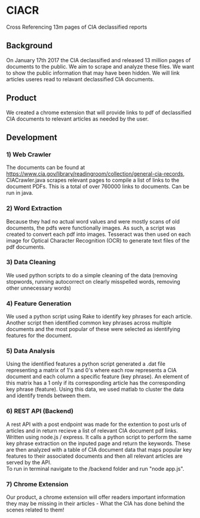 # CIACR
Cross Referencing 13m pages of CIA declassified reports

## Background
  On January 17th 2017 the CIA declassified and released 13 million pages of documents to the public.
We aim to scrape and analyze these files.  We want to show the public information that may have been hidden. We will link articles useres read to relavant declassified CIA documents.

## Product
  We created a chrome extension that will provide links to pdf of declassified CIA documents to relevant articles as needed by the user.
  
## Development

### 1) Web Crawler
  The documents can be found at https://www.cia.gov/library/readingroom/collection/general-cia-records, CIACrawler.java scrapes relevant pages to compile a list of links to the document PDFs.  This is a total of over 760000 links to documents.  Can be run in java.
  
### 2) Word Extraction
  Because they had no actual word values and were mostly scans of old documents, the pdfs were functionally images.  As such, a script was created to convert each pdf into images.
  Tesseract was then used on each image for Optical Character Recognition (OCR) to generate text files of the pdf documents.
  
### 3) Data Cleaning
   We used python scripts to do a simple cleaning of the data (removing stopwords, running autocorrect on clearly misspelled words, removing other unnecessary words)
    
### 4) Feature Generation
  We used a python script using Rake to identify key phrases for each article.
  Another script then identified common key phrases across multiple documents and the most popular of these were selected as identifying features for the document.
    
### 5) Data Analysis
  Using the identified features a python script generated a .dat file representing a matrix of 1's and 0's where each row represents a CIA document and each column a specific feature (key phrase).  An element of this matrix has a 1 only if its corresponding article has the corresponding key phrase (feature).
  Using this data, we used matlab to cluster the data and identify trends between them.
### 6) REST API (Backend)
  A rest API with a post endpoint was made for the extention to post urls of articles and in return recieve a list of relevant CIA document pdf links.  Written using node.js / express.  It calls a python script to perform the same key phrase extraction on the inputed page and return the keywords.  These are then analyzed with a table of CIA document data that maps popular key features to their associated documents and then all relevant articles are served by the API.  
  To run in terminal navigate to the /backend folder and run "node app.js".
### 7) Chrome Extension
  Our product, a chrome extension will offer readers important information they may be missing in their articles - What the CIA has done behind the scenes related to them!  
